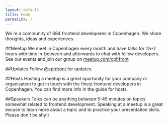 ```yaml
---
layout: default
title: Home
permalink: /
---
```



We`re a community of 684 frontend developeres in Copenhagen. We share thoughts, ideas and experiences.

##Meetup
We meet in Copenhagen every month and have talks for 1½-2 hours with time in-between and afterwards to chat with fellow developers.
See our events and join our group on [meetup.com/cphfront](http://www.meetup.com/cphfront/)


##Updates
Follow [@cphfront](https://twitter.com/cphfront) for updates.


##Hosts
Hosting a meetup is a great oportunity for your company or organisation to get in touch with the finest frontend developers in Copenhagen. You can find more info in the guide for hosts.


##Speakers
Talks can be anything between 5-45 minutes on topics somewhat related to frontend development. Speaking at a meetup is a great excuse to learn more about a topic and to practice your presentation skills.
Please don't be shy:)
